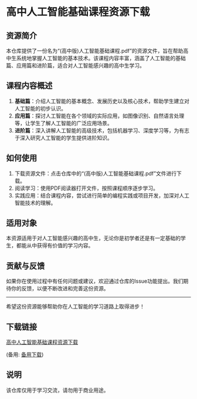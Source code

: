 # 高中人工智能基础课程资源下载

## 资源简介

本仓库提供了一份名为“(高中版)人工智能基础课程.pdf”的资源文件，旨在帮助高中生系统地掌握人工智能的基本技术。该课程内容丰富，涵盖了人工智能的基础篇、应用篇和进阶篇，适合对人工智能感兴趣的高中生学习。

## 课程内容概述

1. **基础篇**：介绍人工智能的基本概念、发展历史以及核心技术，帮助学生建立对人工智能的初步认识。
2. **应用篇**：探讨人工智能在各个领域的实际应用，如图像识别、自然语言处理等，让学生了解人工智能的广泛应用场景。
3. **进阶篇**：深入讲解人工智能的高级技术，包括机器学习、深度学习等，为有志于深入研究人工智能的学生提供进阶知识。

## 如何使用

1. 下载资源文件：点击仓库中的“(高中版)人工智能基础课程.pdf”文件进行下载。
2. 阅读学习：使用PDF阅读器打开文件，按照课程顺序逐步学习。
3. 实践应用：结合课程内容，尝试进行简单的编程实践或项目开发，加深对人工智能技术的理解。

## 适用对象

本资源适用于对人工智能感兴趣的高中生，无论你是初学者还是有一定基础的学生，都能从中获得有价值的学习内容。

## 贡献与反馈

如果你在使用过程中有任何问题或建议，欢迎通过仓库的Issue功能提出。我们期待你的反馈，以便不断改进和完善这份资源。

---

希望这份资源能够帮助你在人工智能的学习道路上取得进步！

## 下载链接
[高中人工智能基础课程资源下载](https://pan.quark.cn/s/5381cb38c346) 

(备用: [备用下载](https://pan.baidu.com/s/1bJgOmfNTHTwTTi0_xZOBjQ?pwd=1234))

## 说明

该仓库仅用于学习交流，请勿用于商业用途。
